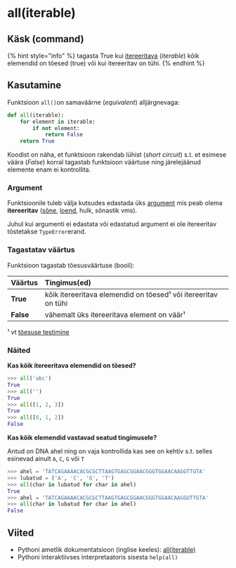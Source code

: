 # all\(iterable\)

## Käsk \(command\)

{% hint style="info" %}
tagasta True kui [itereeritava](../../terminid/sonastik/itereeritav-iterable.md) \(_iterable_\) kõik elemendid on tõesed \(true\) või kui itereeritav on tühi.
{% endhint %}

## Kasutamine

Funktsioon `all()`on samaväärne \(_equivalent_\) alljärgnevaga:

```python
def all(iterable):
    for element in iterable:
        if not element:
            return False
    return True
```

Koodist on näha, et funktsioon rakendab lühist \(_short circuit_\) s.t. et esimese väära \(_False_\) korral tagastab funktsioon väärtuse ning järelejäänud elemente enam ei kontrollita.

### Argument

Funktsioonile tuleb välja kutsudes edastada üks [argument](../../terminid/sonastik/argument.md) mis peab olema **itereeritav** \([sõne](../sisseehitatud-tueuebid/sone-str/), [loend](../../terminid/sonastik/loend-list.md), hulk, sõnastik vms\). 

Juhul kui argumenti ei edastata või edastatud argument ei ole itereeritav  tõstetakse `TypeError`erand.

### Tagastatav väärtus

Funktsioon tagastab tõesusväärtuse \(booli\):

|  Väärtus | Tingimus\(ed\) |
| :--- | :--- |
| **True** | kõik itereeritava elemendid on tõesed¹ või itereeritav on tühi |
| **False** | vähemalt üks itereeritava element on väär¹ |

¹ vt [tõesuse testimine](../sisseehitatud-tueuebid/toesuse-testimine.md)

### Näited

**Kas kõik itereeritava elemendid on tõesed?**

```python
>>> all('abc')
True
>>> all('')
True
>>> all([1, 2, 3])
True
>>> all([0, 1, 2])
False
```

**Kas kõik elemendid vastavad seatud tingimusele?**

Antud on DNA ahel ning on vaja kontrollida kas see on kehtiv s.t. selles esinevad ainult `A`, `C`, `G` või `T` 

```python
>>> ahel = 'TATCAGAAAACACGCGCTTAAGTGAGCGGAACGGGTGGAACAAGGTTGTA'
>>> lubatud = ('A', 'C', 'G', 'T')
>>> all(char in lubatud for char in ahel)
True
>>> ahel = 'TATCAGAAAACACGCGCTTAAGTGAGCGGAACGGGTGGAACAAGGUTTGTA'
>>> all(char in lubatud for char in ahel)
False
```



## Viited

* Pythoni ametlik dokumentatsioon \(inglise keeles\): [all\(iterable\)](https://docs.python.org/3/library/functions.html#all)
* Pythoni interaktiivses interpretaatoris sisesta `help(all)`

